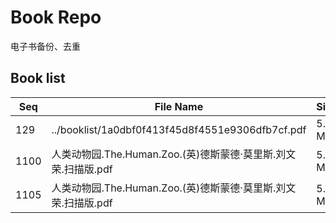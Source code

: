 Book Repo
=========

电子书备份、去重

Book list
---------

| Seq | File Name | Size | MD5 |
| --- | --------- | ---- | --- |
| 129 | ../booklist/1a0dbf0f413f45d8f4551e9306dfb7cf.pdf | 5.9 MB | 1a0dbf0f413f45d8f4551e9306dfb7cf | 
| 1100 | 人类动物园.The.Human.Zoo.(英)德斯蒙德·莫里斯.刘文荣.扫描版.pdf | 5.9 MB | 1a0dbf0f413f45d8f4551e9306dfb7cf | 
| 1105 | 人类动物园.The.Human.Zoo.(英)德斯蒙德·莫里斯.刘文荣.扫描版.pdf | 5.9 MB | 1a0dbf0f413f45d8f4551e9306dfb7cf | 

